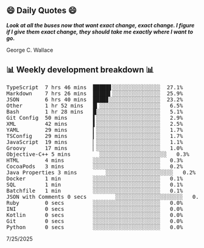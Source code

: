 ## 😄 Daily Quotes 😄

_**Look at all the buses now that want exact change, exact change. I figure if I give them exact change, they should take me exactly where I want to go.**_

George C. Wallace



## 📊 Weekly development breakdown 📊

<pre>TypeScript  7 hrs 46 mins  █████▋░░░░░░░░░░░░░░░  27.1%
Markdown    7 hrs 26 mins  █████▍░░░░░░░░░░░░░░░  25.9%
JSON        6 hrs 40 mins  ████▊░░░░░░░░░░░░░░░░  23.2%
Other       1 hr 52 mins   █▎░░░░░░░░░░░░░░░░░░░   6.5%
Bash        1 hr 28 mins   █░░░░░░░░░░░░░░░░░░░░   5.1%
Git Config  50 mins        ▌░░░░░░░░░░░░░░░░░░░░   2.9%
XML         42 mins        ▌░░░░░░░░░░░░░░░░░░░░   2.5%
YAML        29 mins        ▎░░░░░░░░░░░░░░░░░░░░   1.7%
TSConfig    29 mins        ▎░░░░░░░░░░░░░░░░░░░░   1.7%
JavaScript  19 mins        ▏░░░░░░░░░░░░░░░░░░░░   1.1%
Groovy      17 mins        ▏░░░░░░░░░░░░░░░░░░░░   1.0%
Objective-C++ 5 mins         ░░░░░░░░░░░░░░░░░░░░░   0.3%
HTML        4 mins         ░░░░░░░░░░░░░░░░░░░░░   0.3%
CocoaPods   3 mins         ░░░░░░░░░░░░░░░░░░░░░   0.2%
Java Properties 3 mins         ░░░░░░░░░░░░░░░░░░░░░   0.2%
Docker      1 min          ░░░░░░░░░░░░░░░░░░░░░   0.1%
SQL         1 min          ░░░░░░░░░░░░░░░░░░░░░   0.1%
Batchfile   1 min          ░░░░░░░░░░░░░░░░░░░░░   0.1%
JSON with Comments 0 secs         ░░░░░░░░░░░░░░░░░░░░░   0.0%
Ruby        0 secs         ░░░░░░░░░░░░░░░░░░░░░   0.0%
INI         0 secs         ░░░░░░░░░░░░░░░░░░░░░   0.0%
Kotlin      0 secs         ░░░░░░░░░░░░░░░░░░░░░   0.0%
Git         0 secs         ░░░░░░░░░░░░░░░░░░░░░   0.0%
Python      0 secs         ░░░░░░░░░░░░░░░░░░░░░   0.0%</pre>

7/25/2025